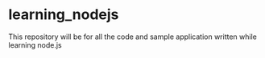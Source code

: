 # learning_nodejs
This repository will be for all the code and sample application written while learning node.js

